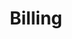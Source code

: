 ---
title: Billing
position_number: 3
parameters:
  - name:
    content:
content_markdown: |-
  The **RaaS** solution is 100% free. You only pay for the trees at a cost of **$1 per tree**, and payment is made directly to the reforestation organization. By paying the reforestation organization directly, you can be sure that every cent is spent on planting trees.

  Here's what you can expect from the billing process:
  1. At the beginning of each month, we’ll check-in with you via a quick email to confirm the tree planting requests you’ve made in the last month.
  2. If all looks ok, we’ll then reach out to our partner reforestation organization where you requested to plant trees and have them initiate an invoice. 
  3. You’ll receive an invoice from the reforestation organization and be able to remit payment directly to them. 
  4. Once you pay the reforestation organization, they begin the process of planting these trees. 

  Note: Some reforestation organizations request a minimum number of tree planting requests before providing an invoice, normally around 20 trees. If you do not end up planting 20 trees within a month, we normally just extend the billing period until you do hit the minimum. 
  
  This is a flexible process, and we're happy to help you through it - [reach out to us](mailto:!SUPPORT_EMAIL!) with any questions you have.

  
---